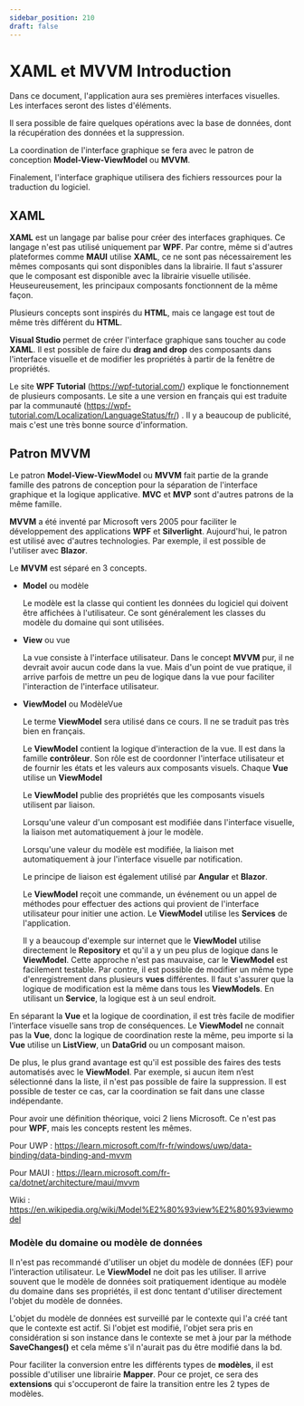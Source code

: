 ```yaml
---
sidebar_position: 210
draft: false
---
```


# XAML et MVVM Introduction

Dans ce document,  l'application aura ses premières interfaces visuelles. Les interfaces seront des listes d'éléments.

Il sera possible de faire quelques opérations avec la base de données, dont la récupération des données et la suppression.

La coordination de l'interface graphique se fera avec le patron de conception **Model-View-ViewModel** ou **MVVM**. 

Finalement, l'interface graphique utilisera des fichiers ressources pour la traduction du logiciel. 

## XAML

**XAML** est un langage par balise pour créer des interfaces graphiques. Ce langage n'est pas utilisé uniquement par **WPF**. Par contre, même si d'autres plateformes comme **MAUI** utilise **XAML**, ce ne sont pas nécessairement les mêmes composants qui sont disponibles dans la librairie. Il faut s'assurer que le composant est disponible avec la librairie visuelle utilisée. Heuseureusement, les principaux composants fonctionnent de la même façon.

Plusieurs concepts sont inspirés du **HTML**, mais ce langage est tout de même très différent du **HTML**.

**Visual Studio** permet de créer l'interface graphique sans toucher au code **XAML**. Il est possible de faire du **drag and drop** des composants dans l'interface visuelle et de modifier les propriétés à partir de la fenêtre de propriétés.

Le site **WPF Tutorial** (https://wpf-tutorial.com/) explique le fonctionnement de plusieurs composants. Le site a une version en français qui est traduite par la communauté (https://wpf-tutorial.com/Localization/LanguageStatus/fr/) . Il y a beaucoup de publicité, mais c'est une très bonne source d'information.

## Patron MVVM

Le patron **Model-View-ViewModel** ou **MVVM** fait partie de la grande famille des patrons de conception pour la séparation de l'interface graphique et la logique applicative. **MVC** et **MVP** sont d'autres patrons de la même famille.

**MVVM** a été inventé par Microsoft  vers 2005 pour faciliter le développement des applications **WPF** et **Silverlight**. Aujourd'hui, le patron est utilisé avec d'autres technologies. Par exemple, il est possible de l'utiliser avec **Blazor**.

Le **MVVM** est séparé en 3 concepts.

- **Model** ou modèle

  Le modèle est la classe qui contient les données du logiciel qui doivent être affichées à l'utilisateur. Ce sont généralement les classes du modèle du domaine qui sont utilisées.

- **View** ou vue

  La vue consiste à l'interface utilisateur. Dans le concept **MVVM** pur, il ne devrait avoir aucun code dans la vue. Mais d'un point de vue pratique, il arrive parfois de mettre un peu de logique dans la vue pour faciliter l'interaction de l'interface utilisateur.

- **ViewModel** ou ModèleVue

  Le terme **ViewModel** sera utilisé dans ce cours. Il ne se traduit pas très bien en français.

  Le **ViewModel** contient la logique d'interaction de la vue. Il est dans la famille **contrôleur**. Son rôle est de coordonner l'interface utilisateur et de fournir les états et les valeurs aux composants visuels. Chaque **Vue** utilise un **ViewModel**

  Le **ViewModel** publie des propriétés que les composants visuels utilisent par liaison. 

  Lorsqu'une valeur d'un composant est modifiée dans l'interface visuelle, la liaison met automatiquement à jour le modèle. 

  Lorsqu'une valeur du modèle est modifiée, la liaison met automatiquement à jour l'interface visuelle par notification.

  Le principe de liaison est également utilisé par **Angular** et **Blazor**.

  Le **ViewModel** reçoit une commande, un événement ou un appel de méthodes pour effectuer des actions qui provient de l'interface utilisateur pour initier une action. Le **ViewModel** utilise les **Services** de l'application.

  Il y a beaucoup d'exemple sur internet que le **ViewModel** utilise directement le **Repository** et qu'il a y un peu plus de logique dans le **ViewModel**. Cette approche n'est pas mauvaise, car le **ViewModel** est facilement testable. Par contre, il est possible de modifier un même type d'enregistrement dans plusieurs **vues** différentes. Il faut s'assurer que la logique de modification est la même dans tous les **ViewModels**. En utilisant un **Service**, la logique est à un seul endroit.

En séparant la **Vue** et la logique de coordination, il est très facile de modifier l'interface visuelle sans trop de conséquences. Le **ViewModel** ne connait pas la **Vue**, donc la logique de coordination reste la même, peu importe si la **Vue** utilise un **ListView**, un **DataGrid** ou un composant maison.

De plus, le plus grand avantage est qu'il est possible des faires des tests automatisés avec le **ViewModel**. Par exemple, si aucun item n’est sélectionné dans la liste, il n'est pas possible de faire la suppression. Il est possible de tester ce cas, car la coordination se fait dans une classe indépendante.

Pour avoir une définition théorique, voici 2 liens Microsoft. Ce n'est pas pour **WPF**, mais les concepts restent les mêmes.

Pour UWP : https://learn.microsoft.com/fr-fr/windows/uwp/data-binding/data-binding-and-mvvm

Pour MAUI : https://learn.microsoft.com/fr-ca/dotnet/architecture/maui/mvvm

Wiki : https://en.wikipedia.org/wiki/Model%E2%80%93view%E2%80%93viewmodel

### Modèle du domaine ou modèle de données

Il n'est pas recommandé d'utiliser un objet du modèle de données (EF) pour l'interaction utilisateur. Le **ViewModel** ne doit pas les utiliser. Il arrive souvent que le modèle de données soit pratiquement identique au modèle du domaine dans ses propriétés, il est donc tentant d'utiliser directement l'objet du modèle de données.

L'objet du modèle de données est surveillé par le contexte qui l'a créé tant que le contexte est actif. Si l'objet est modifié, l'objet sera pris en considération si son instance dans le contexte se met à jour par la méthode **SaveChanges()** et cela même s'il n'aurait pas du être modifié dans la bd.

Pour faciliter la conversion entre les différents types de **modèles**, il est possible d'utiliser une librairie **Mapper**. Pour ce projet, ce sera des **extensions** qui s'occuperont de faire la transition entre les 2 types de modèles.

